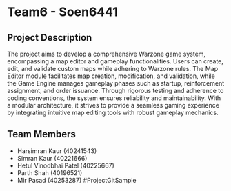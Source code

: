 # Team6 - Soen6441


## Project Description

The project aims to develop a comprehensive Warzone game system, encompassing a map editor and gameplay functionalities. Users can create, edit, and validate custom maps while adhering to Warzone rules. The Map Editor module facilitates map creation, modification, and validation, while the Game Engine manages gameplay phases such as startup, reinforcement assignment, and order issuance. Through rigorous testing and adherence to coding conventions, the system ensures reliability and maintainability. With a modular architecture, it strives to provide a seamless gaming experience by integrating intuitive map editing tools with robust gameplay mechanics.


## Team Members

- Harsimran Kaur (40241543)
- Simran Kaur (40221666)
- Hetul Vinodbhai Patel (40225667)
- Parth Shah (40196521)
- Mir Pasad (40253287)
#ProjectGitSample
